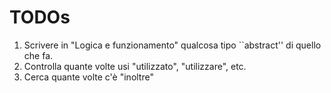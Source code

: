 # TODOs

1. Scrivere in "Logica e funzionamento" qualcosa tipo ``abstract'' di quello che fa.
2. Controlla quante volte usi "utilizzato", "utilizzare", etc.
3. Cerca quante volte c'è "inoltre"